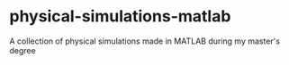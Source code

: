 # physical-simulations-matlab
A collection of physical simulations made in MATLAB during my master's degree

